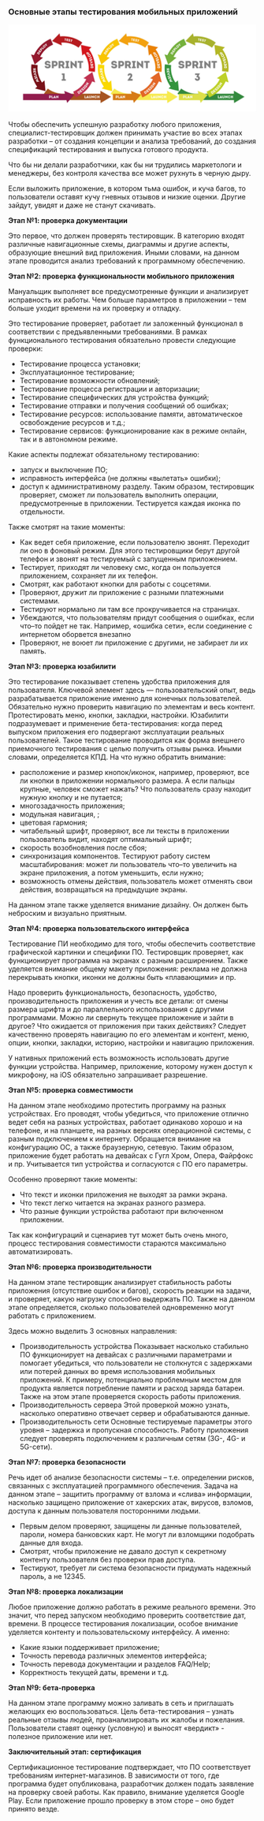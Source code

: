 ### Основные этапы тестирования мобильных приложений

![1](src/7.png)

Чтобы обеспечить успешную разработку любого приложения, специалист-тестировщик должен принимать участие во всех этапах разработки – от создания концепции и анализа требований, до создания спецификаций тестирования и выпуска готового продукта. 

Что бы ни делали разработчики, как бы ни трудились маркетологи и менеджеры, без контроля качества все может рухнуть в черную дыру.

Если выложить приложение, в котором тьма ошибок, и куча багов, то пользователи оставят кучу гневных отзывов и низкие оценки. Другие зайдут, увидят и даже не станут скачивать.

**Этап №1: проверка документации**

Это первое, что должен проверять тестировщик. В категорию входят различные навигационные схемы, диаграммы и другие аспекты, образующие внешний вид приложения. Иными словами, на данном этапе проводится анализ требований к программному обеспечению.

**Этап №2: проверка функциональности мобильного приложения**

Мануальщик выполняет все предусмотренные функции и анализирует исправность их работы. Чем больше параметров в приложении – тем больше уходит времени на их проверку и отладку.

Это тестирование проверяет, работает ли заложенный функционал в соответствии с предъявленными требованиями. В рамках функционального тестирования обязательно провести следующие  проверки: 
- Тестирование процесса установки;
- Эксплуатационное тестирование;
- Тестирование возможности обновлений;
- Тестирование процесса регистрации и авторизации;
- Тестирование специфических для устройства функций;
- Тестирование отправки и получения сообщений об ошибках;
- Тестирование ресурсов: использование памяти, автоматическое освобождение ресурсов и т.д.;
- Тестирование сервисов: функционирование как в режиме онлайн, так и в автономном режиме.

Какие аспекты подлежат обязательному тестированию:

- запуск и выключение ПО;
- исправность интерфейса (не должны «вылетать» ошибки);
- доступ к административному разделу.
Таким образом, тестировщик проверяет, сможет ли пользователь выполнить операции, предусмотренные в приложении. Тестируется каждая иконка по отдельности.

Также смотрят на такие моменты:

- Как ведет себя приложение, если пользователю звонят. Переходит ли оно в фоновый режим. Для этого тестировщики берут другой телефон и звонят на тестируемый с запущенным приложением.
- Тестирует, приходят ли человеку смс, когда он пользуется приложением, сохраняет ли их телефон.
- Смотрят, как работают кнопки для работы с соцсетями.
- Проверяют, дружит ли приложение с разными платежными системами.
- Тестируют нормально ли там все прокручивается на страницах.
- Убеждаются, что пользователям придут сообщения о ошибках, если что–то пойдет не так. Например, «ошибка сети», если соединение с интернетом оборвется внезапно
- Проверяют, не воюет ли приложение с другими, не забирает ли их память.

**Этап №3: проверка юзабилити**

Это тестирование показывает степень удобства приложения для пользователя. Ключевой элемент здесь — пользовательский опыт, ведь разрабатывается приложение именно для конечных пользователей. Обязательно нужно проверить навигацию по элементам и весь контент. Протестировать меню, кнопки, закладки, настройки.
Юзабилити подразумевает и применение бета-тестирования: когда перед выпуском приложения его подвергают эксплуатации реальных пользователей. Такое тестирование проводится как форма внешнего приемочного тестирования с целью получить отзывы рынка. Иными словами, определяется КПД. На что нужно обратить внимание:

- расположение и размер кнопок/иконок, например, проверяют, все ли кнопки в приложении нормального размера. А если пальцы крупные, человек сможет нажать? Что пользователь сразу находит нужную кнопку и не путается;
- многозадачность приложения;
- модульная навигация, ;
- цветовая гармония;
- читабельный шрифт, проверяют, все ли тексты в приложении пользователь видит, находят оптимальный шрифт;
- скорость возобновления после сбоя;
- синхронизация компонентов. Тестируют работу систем масштабирования: может ли пользователь что–то увеличить на экране приложения, а потом уменьшить, если нужно;
- возможность отмены действия, пользователь может отменять свои действия, возвращаться на предыдущие экраны.

На данном этапе также уделяется внимание дизайну. Он должен быть неброским и визуально приятным.

**Этап №4: проверка пользовательского интерфейса**

Тестирование ПИ необходимо для того, чтобы обеспечить соответствие графической картинки и специфики ПО. Тестировщик проверяет, как функционирует программа на экранах с разным расширением. Также уделяется внимание общему макету приложения: реклама не должна перекрывать кнопки, иконки не должны быть «плавающими» и пр.

Надо проверить функциональность, безопасность, удобство, производительность приложения и учесть все детали: от смены размера шрифта и до параллельного использования с другими программами. Можно ли свернуть текущее приложение и зайти в другое? Что ожидается от приложения при таких действиях?
Следует качественно проверять навигацию по его элементам и контент, меню, опции, кнопки, закладки, историю, настройки и навигацию приложения.

У нативных приложений есть возможность использовать другие функции устройства.
Например, приложение, которому нужен доступ к микрофону, на iOS обязательно запрашивает разрешение.

**Этап №5: проверка совместимости**

На данном этапе необходимо протестить программу на разных устройствах.
Его проводят, чтобы убедиться, что приложение отлично ведет себя на разных устройствах, работает одинаково хорошо и на телефоне, и на планшете, на разных версиях операционной системы, с разным подключением к интернету.
Обращается внимание на конфигурацию ОС, а также браузерную, сетевую. Таким образом, приложение будет работать на девайсах с Гугл Хром, Опера, Файрфокс и пр. Учитывается тип устройства и согласуются с ПО его параметры.

Особенно проверяют такие моменты:

- Что текст и иконки приложения не выходят за рамки экрана.
- Что текст легко читается на экранах разного размера.
- Что разные функции устройства работают при включенном приложении.

Так как конфигураций и сценариев тут может быть очень много, процесс тестирования совместимости стараются максимально автоматизировать.

**Этап №6: проверка производительности**

На данном этапе тестировщик анализирует стабильность работы приложения (отсутствие ошибок и багов), скорость реакции на задачи, и проверяет, какую нагрузку способно выдержать ПО. Также на данном этапе определяется, сколько пользователей одновременно могут работать с приложением.

Здесь можно выделить 3 основных направления:
- Производительность устройства
Показывает насколько стабильно ПО функционирует на девайсах с различными параметрами и помогает убедиться, что пользователи не столкнутся с задержками или потерей данных во время использования мобильных приложений. К примеру, потенциально проблемным местом для продукта является потребление памяти и расход заряда батареи. Также на этом этапе проверяется скорость работы приложения.
- Производительность сервера
Этой проверкой можно узнать, насколько оперативно отвечает сервер и обрабатываются данные.
- Производительность сети
Основные тестируемые параметры этого уровня – задержка и пропускная способность. Работу приложения следует проверять подключением к различным сетям (3G-, 4G- и 5G-сети).

**Этап №7: проверка безопасности**

Речь идет об анализе безопасности системы – т.е. определении рисков, связанных с эксплуатацией программного обеспечения. Задача на данном этапе – защитить программу от взлома и «слива» информации, насколько защищено приложение от хакерских атак, вирусов, взломов, доступа к данным пользователя посторонними людьми.

- Первым делом проверяют, защищены ли данные пользователей, пароли, номера банковских карт. Не могут ли взломщики подобрать данные для входа.
- Смотрят, чтобы приложение не давало доступ к секретному контенту пользователя без проверки прав доступа.
- Тестируют, требует ли система безопасности придумать надежный пароль, а не 12345.

**Этап №8: проверка локализации**

Любое приложение должно работать в режиме реального времени. Это значит, что перед запуском необходимо проверить соответствие дат, времени.
В процессе тестирования локализации, особое внимание уделяется контенту и пользовательскому интерфейсу. А именно:
- Какие языки поддерживает приложение;
- Точность перевода различных элементов интерфейса;
- Точность перевода документации и разделов FAQ/Help;
- Корректность текущей даты, времени и т.д.

**Этап №9: бета-проверка**

На данном этапе программу можно заливать в сеть и приглашать желающих ею воспользоваться. Цель бета-тестирования – узнать реальные отзывы людей, проанализировать их жалобы и пожелания. Пользователи ставят оценку (условную) и выносят «вердикт» - полезное приложение или нет.

**Заключительный этап: сертификация**

Сертификационное тестирование подтверждает, что ПО соответствует требованиям интернет-магазинов. В зависимости от того, где программа будет опубликована, разработчик должен подать заявление на проверку своей работы. Как правило, внимание уделяется Google Play. Если приложение прошло проверку в этом сторе – оно будет принято везде.

